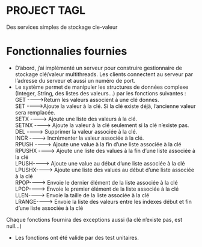 # PROJECT TAGL

 Des services simples de stockage cle-valeur
 
 
# Fonctionnalies fournies 
 
-	D’abord, j’ai implémenté un serveur pour construire gestionnaire de stockage clé/valeur multithreads. Les clients connectent au serveur par l’adresse du serveur et aussi un numéro de port.
-	Le système permet de manipuler les structures de données complexe (Integer, String, des listes des valeurs...) par les fonctions suivantes : <br>
          GET  ---->Return les valeurs associent à une clé donnes. <br>
          SET	 ---->Ajoute la valeur à la clé. Si la clé existe déjà, l’ancienne valeur sera remplacée. <br>
          SETX ---->	    Ajoute une liste des valeurs à la clé. <br>
          SETNX ---->	    Ajoute la valeur à la clé seulement si la clé n’existe pas. <br>
          DEL ---->	      Supprimer la valeur associée à la clé.<br>
          INCR ---->	    Incrémenter la valeur associée à la clé. <br>
          RPUSH ---->     Ajoute une value à la fin d’une liste associée à la clé <br>
          RPUSHX ---->    Ajoute une liste des values à la fin d’une liste associée à la clé <br>
          LPUSH---->	    Ajoute une value au début d’une liste associée à la clé <br>
          LPUSHX---->    Ajoute une liste des values au début d’une liste associée à la clé <br>
          RPOP---->	    Envoie le dernier élément de la liste associée à la clé <br>
          LPOP---->	    Envoie le premier élément de la liste associée à la clé <br>
          LLEN---->	    Envoie la taille de la liste associée à la clé <br>
          LRANGE---->   Envoie la liste des valeurs entre les indexes début et fin d’une liste associée à la clé <br>

  Chaque fonctions fournira des exceptions aussi (la clé n’existe pas, est null…)
  
-	Les fonctions ont été valide par des test unitaires. 
